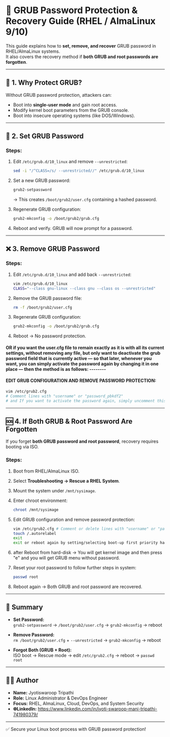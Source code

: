 # 🔐 GRUB Password Protection & Recovery Guide (RHEL / AlmaLinux 9/10)

This guide explains how to **set, remove, and recover** GRUB password in RHEL/AlmaLinux systems.  
It also covers the recovery method if **both GRUB and root passwords are forgotten**.

---

## 🚀 1. Why Protect GRUB?

Without GRUB password protection, attackers can:
- Boot into **single-user mode** and gain root access.
- Modify kernel boot parameters from the GRUB console.
- Boot into insecure operating systems (like DOS/Windows).

---

## 🔑 2. Set GRUB Password

### Steps:
1. Edit `/etc/grub.d/10_linux` and remove `--unrestricted`:
   ```bash
   sed -i "/^CLASS=/s/ --unrestricted//" /etc/grub.d/10_linux
   ```

2. Set a new GRUB password:
   ```bash
   grub2-setpassword
   ```
   → This creates `/boot/grub2/user.cfg` containing a hashed password.

3. Regenerate GRUB configuration:
   ```bash
   grub2-mkconfig -o /boot/grub2/grub.cfg
   ```

4. Reboot and verify. GRUB will now prompt for a password.

---

## ❌ 3. Remove GRUB Password

### Steps:
1. Edit `/etc/grub.d/10_linux` and add back `--unrestricted`:
   ```bash
   vim /etc/grub.d/10_linux
   CLASS="--class gnu-linux --class gnu --class os --unrestricted"
   ```

2. Remove the GRUB password file:
   ```bash
   rm -f /boot/grub2/user.cfg
   ```

3. Regenerate GRUB configuration:
   ```bash
   grub2-mkconfig -o /boot/grub2/grub.cfg
   ```

4. Reboot → No password protection.

#### OR if you want the user.cfg file to remain exactly as it is with all its current settings, without removing any file, but only want to deactivate the grub password field that is currently active — so that later, whenever you want, you can simply activate the password again by changing it in one place — then the method is as follows: --------
####  EDIT GRUB CONFIGURATION AND REMOVE PASSWORD PROTECTION:
   ```bash
   vim /etc/grub2.cfg
   # Comment lines with "username" or "password_pbkdf2"
   # and If you want to activate the password again, simply uncomment this line of code — that’s it.
   ```



---

## 🆘 4. If Both GRUB & Root Password Are Forgotten

If you forget **both GRUB password and root password**, recovery requires booting via ISO.

### Steps:
1. Boot from RHEL/AlmaLinux ISO.  
2. Select **Troubleshooting → Rescue a RHEL System**.  
3. Mount the system under `/mnt/sysimage`.  
4. Enter chroot environment:
   ```bash
   chroot /mnt/sysimage
   ```

5. Edit GRUB configuration and remove password protection:
   ```bash
   vim /etc/grub2.cfg # Comment or delete lines with "username" or "password_pbkdf2"
   touch /.autorelabel
   exit
   exit or reboot again by setting/selecting boot-up first priority hard-disk from BIOS boot menu Because your system was currently booted from the ISO image…
   ```

6. after Reboot from hard-disk → You will get kernel image and then press "e" and you will get GRUB menu without password.  
7. Reset your root password to follow further steps in system:
   ```bash
   passwd root
   ```

8. Reboot again → Both GRUB and root password are recovered.

---

## 📌 Summary

- **Set Password:**  
  `grub2-setpassword` → `/boot/grub2/user.cfg` → `grub2-mkconfig` → reboot  

- **Remove Password:**  
  `rm /boot/grub2/user.cfg` + `--unrestricted` → `grub2-mkconfig` → reboot  

- **Forgot Both (GRUB + Root):**  
  ISO boot → Rescue mode → edit `/etc/grub2.cfg` → reboot → `passwd root`  

---

## 👨‍💻 Author

- **Name:** Jyotiswaroop Tripathi  
- **Role:** Linux Administrator & DevOps Engineer  
- **Focus:** RHEL, AlmaLinux, Cloud, DevOps, and System Security
- **🌐LinkedIn:** https://www.linkedin.com/in/jyoti-swaroop-mani-tripathi-741980379/
  

---

✅ Secure your Linux boot process with GRUB password protection!  

